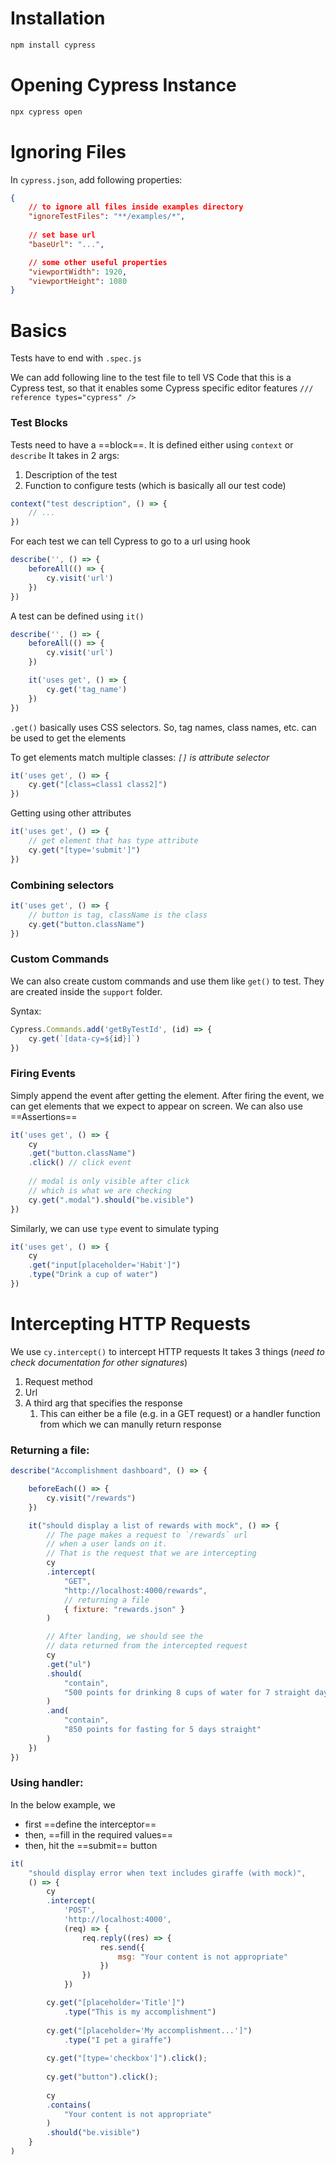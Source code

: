 # Installation
```bash
npm install cypress
```

# Opening Cypress Instance
```bash
npx cypress open
```

# Ignoring Files

In `cypress.json`, add following properties:

```json
{
	// to ignore all files inside examples directory
	"ignoreTestFiles": "**/examples/*",
	
	// set base url
	"baseUrl": "...",

	// some other useful properties
	"viewportWidth": 1920,
	"viewportHeight": 1080
}
```

# Basics
Tests have to end with `.spec.js`

We can add following line to the test file to tell VS Code that this is a Cypress test, so that it enables some Cypress specific editor features
`/// reference types="cypress" />`

### Test Blocks
Tests need to have a ==block==.
It is defined either using `context` or `describe`
It takes in 2 args:
1. Description of the test
2. Function to configure tests (which is basically all our test code)

```js
context("test description", () => {
	// ...
})
```

For each test we can tell Cypress to go to a url using hook

```js
describe('', () => {
	beforeAll(() => {
		cy.visit('url')
	})
})
```

A test can be defined using `it()`

```js
describe('', () => {
	beforeAll(() => {
		cy.visit('url')
	})

	it('uses get', () => {
		cy.get('tag_name')
	})
})
```

`.get()` basically uses CSS selectors. So, tag names, class names, etc. can be used to get the elements

To get elements match multiple classes:
	*`[]` is attribute selector*

```js
it('uses get', () => {
	cy.get("[class=class1 class2]")
})
```

Getting using other attributes

```js
it('uses get', () => {
	// get element that has type attribute
	cy.get("[type='submit']")
})
```

### Combining selectors

```js
it('uses get', () => {
	// button is tag, className is the class
	cy.get("button.className")
})
```

### Custom Commands
We can also create custom commands and use them like `get()` to test.
They are created inside the `support` folder.

Syntax:

```js
Cypress.Commands.add('getByTestId', (id) => { 
	cy.get(`[data-cy=${id}]`)
})
```

### Firing Events
Simply append the event after getting the element.
After firing the event, we can get elements that we expect to appear on screen.
We can also use ==Assertions==

```js
it('uses get', () => {
	cy
	.get("button.className")
	.click() // click event
	
	// modal is only visible after click
	// which is what we are checking
	cy.get(".modal").should("be.visible")
})
```

Similarly, we can use `type` event to simulate typing

```js
it('uses get', () => {
	cy
	.get("input[placeholder='Habit']")
	.type("Drink a cup of water")
})
```

# Intercepting HTTP Requests
We use `cy.intercept()` to intercept HTTP requests
It takes 3 things (*need to check documentation for other signatures*)
1. Request method
2. Url 
3. A third arg that specifies the response
	1. This can either be a file (e.g. in a GET request) or a handler function from which we can manully return response

### Returning a file:
```js
describe("Accomplishment dashboard", () => {

    beforeEach(() => {
        cy.visit("/rewards")
    })

    it("should display a list of rewards with mock", () => {
	    // The page makes a request to `/rewards` url
	    // when a user lands on it.
	    // That is the request that we are intercepting
        cy
		.intercept(
			"GET", 
			"http://localhost:4000/rewards", 
			// returning a file
			{ fixture: "rewards.json" }
		)

		// After landing, we should see the
		// data returned from the intercepted request
        cy
        .get("ul")
        .should(
	        "contain", 
	        "500 points for drinking 8 cups of water for 7 straight days"
		)
        .and(
	        "contain", 
	        "850 points for fasting for 5 days straight"
		)
    })
})
```

### Using handler:
In the below example, we 
- first ==define the interceptor==
- then, ==fill in the required values==
- then, hit the ==submit== button

```js
it(
    "should display error when text includes giraffe (with mock)",
    () => {
        cy
        .intercept(
            'POST',
            'http://localhost:4000',
            (req) => {
                req.reply((res) => {
                    res.send({
                        msg: "Your content is not appropriate"
                    })
                })
            })

        cy.get("[placeholder='Title']")
	        .type("This is my accomplishment")
	        
        cy.get("[placeholder='My accomplishment...']")
	        .type("I pet a giraffe")
	        
        cy.get("[type='checkbox']").click();
        
        cy.get("button").click();
        
        cy
		.contains(
			"Your content is not appropriate"
		)
		.should("be.visible")
    }
)
```